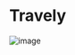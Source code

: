# Travely



![image](https://user-images.githubusercontent.com/76595809/235939154-b9346f7e-7285-4ea8-8b3e-c0128499246f.png)
